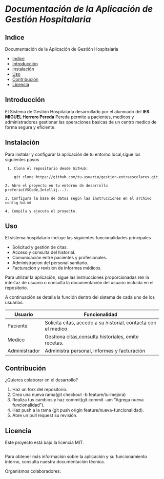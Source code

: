 # ***Documentación de la Aplicación de Gestión Hospitalaria***

## Indice
Documentación de la Aplicación de Gestión Hospitalaria
+ [Indice](#Indice)
+ [Introducción](#Introducción)
+ [Instalación](#Instalación)
+ [Uso](#Uso)
+ [Contribución](#Contribución)
+ [Licencia](#Licencia)

## Introducción
El Sistema de Gestión Hospitalaria desarrollado por el alumnado del **IES MIGUEL Herrero Pereda** Pereda permite a pacientes, medicos y administradores gestionar las operaciones basicas de un centro medico de forma segura y eficiente.

## Instalación
Para instalar y configurar la aplicación de tu entorno local,sigue los siguientes pasos
    
     1. Clona el repositorio desde GitHub:
	 
        git clone https://github.com/tu-usuario/gestion-extraescolares.git
    
    2. Abre el proyecto en tu entorno de desarrollo preferio(VSCode,Intellij...).

    3. Configura la base de datos según las instrucciones en el archivo config-bd.md

    4. Compila y ejecuta el proyecto.

 ## Uso
 El sistema hospitalario incluye las siguientes funcionalidades principales
 + Solicitud y gestión de citas.
 + Acceso y consulta del historial.
 + Comunicación entre pacientes y profesionales.
 + Administracion del personal sanitario.
 + Facturacion y revision de informes médicos.
 
 Para utilizar la aplicación, sigue las instrucciones proporcionadas ren la interfaz de usuario o consulta la documentación del usuario incluida en el repositorio.

 A continuación se detalla la función dentro del sistema de cada uno de los usuarios:

 | **Usuario** | **Funcionalidad** |
 |-------------|-------------------|
 | Paciente    | Solicita citas, accede a su historial, contacta con el medico |
 |Medico       | Gestiona citas,consulta historiales, emite recetas.
 | Administrador | Administra personal, informes y facturación

 ## Contribución

 ¿Quieres colaborar en el desarrollo?

  1. Haz un fork del repositorio.
  2. Crea una nueva rama(git checkout -b feature/tu-mejora)
  3. Realiza tus cambios y haz commit(git commit -am "Agrega nueva funcionalidad").
  4. Haz push a la rama (git push origin feature/nueva-funcionalidad).
  5. Abre un pull request su revisión.

  ## Licencia
  Este proyecto está bajo la licencia MIT.
  
  ##
Para obtener más información sobre la aplicación y su funcionamiento interno, consulta nuestra documentación técnica.

Organismos colaboradores:



	 
